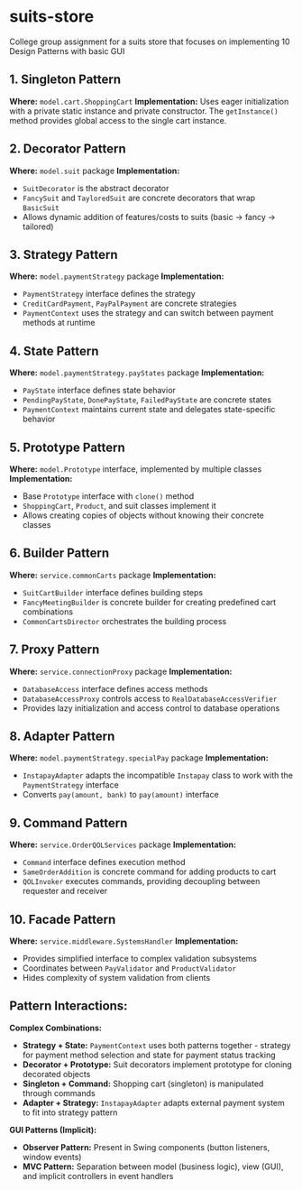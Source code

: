 # suits-store
College group assignment for a suits store that focuses on implementing 10 Design Patterns with basic GUI

## **1. Singleton Pattern**
**Where:** `model.cart.ShoppingCart`
**Implementation:** Uses eager initialization with a private static instance and private constructor. The `getInstance()` method provides global access to the single cart instance.

## **2. Decorator Pattern**
**Where:** `model.suit` package
**Implementation:** 
- `SuitDecorator` is the abstract decorator
- `FancySuit` and `TayloredSuit` are concrete decorators that wrap `BasicSuit`
- Allows dynamic addition of features/costs to suits (basic → fancy → tailored)

## **3. Strategy Pattern**
**Where:** `model.paymentStrategy` package
**Implementation:**
- `PaymentStrategy` interface defines the strategy
- `CreditCardPayment`, `PayPalPayment` are concrete strategies
- `PaymentContext` uses the strategy and can switch between payment methods at runtime

## **4. State Pattern**
**Where:** `model.paymentStrategy.payStates` package
**Implementation:**
- `PayState` interface defines state behavior
- `PendingPayState`, `DonePayState`, `FailedPayState` are concrete states
- `PaymentContext` maintains current state and delegates state-specific behavior

## **5. Prototype Pattern**
**Where:** `model.Prototype` interface, implemented by multiple classes
**Implementation:**
- Base `Prototype` interface with `clone()` method
- `ShoppingCart`, `Product`, and suit classes implement it
- Allows creating copies of objects without knowing their concrete classes

## **6. Builder Pattern**
**Where:** `service.commonCarts` package
**Implementation:**
- `SuitCartBuilder` interface defines building steps
- `FancyMeetingBuilder` is concrete builder for creating predefined cart combinations
- `CommonCartsDirector` orchestrates the building process

## **7. Proxy Pattern**
**Where:** `service.connectionProxy` package
**Implementation:**
- `DatabaseAccess` interface defines access methods
- `DatabaseAccessProxy` controls access to `RealDatabaseAccessVerifier`
- Provides lazy initialization and access control to database operations

## **8. Adapter Pattern**
**Where:** `model.paymentStrategy.specialPay` package
**Implementation:**
- `InstapayAdapter` adapts the incompatible `Instapay` class to work with the `PaymentStrategy` interface
- Converts `pay(amount, bank)` to `pay(amount)` interface

## **9. Command Pattern**
**Where:** `service.OrderQOLServices` package
**Implementation:**
- `Command` interface defines execution method
- `SameOrderAddition` is concrete command for adding products to cart
- `QOLInvoker` executes commands, providing decoupling between requester and receiver

## **10. Facade Pattern**
**Where:** `service.middleware.SystemsHandler`
**Implementation:**
- Provides simplified interface to complex validation subsystems
- Coordinates between `PayValidator` and `ProductValidator`
- Hides complexity of system validation from clients

## **Pattern Interactions:**

**Complex Combinations:**
- **Strategy + State:** `PaymentContext` uses both patterns together - strategy for payment method selection and state for payment status tracking
- **Decorator + Prototype:** Suit decorators implement prototype for cloning decorated objects
- **Singleton + Command:** Shopping cart (singleton) is manipulated through commands
- **Adapter + Strategy:** `InstapayAdapter` adapts external payment system to fit into strategy pattern

**GUI Patterns (Implicit):**
- **Observer Pattern:** Present in Swing components (button listeners, window events)
- **MVC Pattern:** Separation between model (business logic), view (GUI), and implicit controllers in event handlers